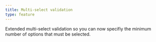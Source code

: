 ```yaml
---
title: Multi-select validation
type: feature
---
```


Extended multi-select validation so you can now specifiy the minimum number of options that must be selected.
